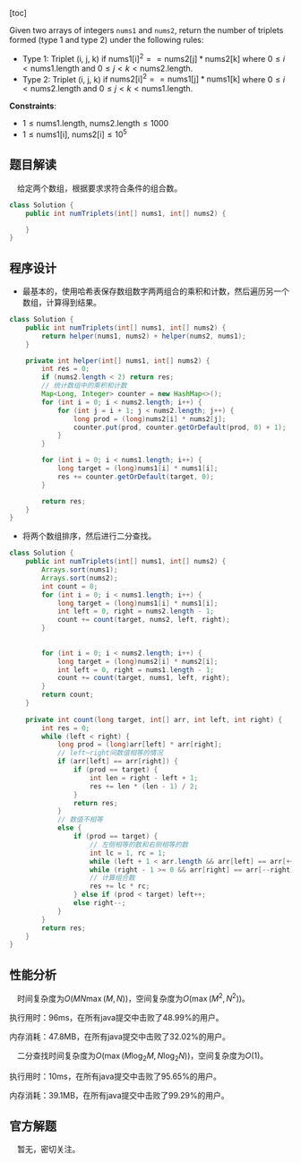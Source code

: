 [toc]

Given two arrays of integers `nums1` and `nums2`, return the number of triplets formed (type 1 and type 2) under the following rules:

* Type 1: Triplet (i, j, k) if $\text{nums1[i]}^2 == \text{nums2[j]} * \text{nums2[k]}$ where $0 \le i < \text{nums1.length}$ and $0 \le j < k < \text{nums2.length}$.
* Type 2: Triplet (i, j, k) if $\text{nums2[i]}^2 == \text{nums1[j]} * \text{nums1[k]}$ where $0 \le i < \text{nums2.length}$ and $0 \le j < k < \text{nums1.length}$.



**Constraints**:

* $1 \le \text{nums1.length, nums2.length} \le 1000$
* $1 \le \text{nums1[i], nums2[i]} \le 10^5$



## 题目解读

&emsp;给定两个数组，根据要求求符合条件的组合数。

```java
class Solution {
    public int numTriplets(int[] nums1, int[] nums2) {

    }
}
```

## 程序设计

* 最基本的，使用哈希表保存数组数字两两组合的乘积和计数，然后遍历另一个数组，计算得到结果。

```java
class Solution {
    public int numTriplets(int[] nums1, int[] nums2) {
        return helper(nums1, nums2) + helper(nums2, nums1);
    }

    private int helper(int[] nums1, int[] nums2) {
        int res = 0;
        if (nums2.length < 2) return res;
        // 统计数组中的乘积和计数
        Map<Long, Integer> counter = new HashMap<>();
        for (int i = 0; i < nums2.length; i++) {
            for (int j = i + 1; j < nums2.length; j++) {
                long prod = (long)nums2[i] * nums2[j];
                counter.put(prod, counter.getOrDefault(prod, 0) + 1);
            }
        }

        for (int i = 0; i < nums1.length; i++) {
            long target = (long)nums1[i] * nums1[i];
            res += counter.getOrDefault(target, 0);
        }

        return res;
    }
}
```

* 将两个数组排序，然后进行二分查找。

```java
class Solution {
    public int numTriplets(int[] nums1, int[] nums2) {
        Arrays.sort(nums1);
        Arrays.sort(nums2);
        int count = 0;
        for (int i = 0; i < nums1.length; i++) {
            long target = (long)nums1[i] * nums1[i];
            int left = 0, right = nums2.length - 1;
            count += count(target, nums2, left, right);
        }
        
        
        for (int i = 0; i < nums2.length; i++) {
            long target = (long)nums2[i] * nums2[i];
            int left = 0, right = nums1.length - 1;
            count += count(target, nums1, left, right);
        }
        return count;
    }
    
    private int count(long target, int[] arr, int left, int right) {
        int res = 0;
        while (left < right) {
            long prod = (long)arr[left] * arr[right];
            // left~right间数值相等的情况
            if (arr[left] == arr[right]) {
                if (prod == target) {
                    int len = right - left + 1;
                    res += len * (len - 1) / 2;
                }
                return res;
            } 
            // 数值不相等
            else {
                if (prod == target) {
                    // 左侧相等的数和右侧相等的数
                    int lc = 1, rc = 1;
                    while (left + 1 < arr.length && arr[left] == arr[++left]) lc++;
                    while (right - 1 >= 0 && arr[right] == arr[--right]) rc++;
                    // 计算组合数
                    res += lc * rc;
                } else if (prod < target) left++;
                else right--;
            }
        }
        return res;
    }
}
```

## 性能分析

&emsp;时间复杂度为$O(MN\max(M,N))$，空间复杂度为$O(\max(M^2,N^2))$。

执行用时：96ms，在所有java提交中击败了48.99%的用户。

内存消耗：47.8MB，在所有java提交中击败了32.02%的用户。

&emsp;二分查找时间复杂度为$O(\max(M\log_2M,N\log_2N))$，空间复杂度为$O(1)$。

执行用时：10ms，在所有java提交中击败了95.65%的用户。

内存消耗：39.1MB，在所有java提交中击败了99.29%的用户。

## 官方解题

&emsp;暂无，密切关注。